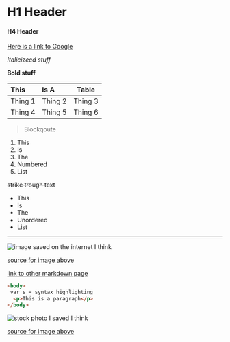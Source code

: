 # H1 Header

#### H4 Header

[Here is a link to Google](https://www.google.com/)

_Italicizecd stuff_

__Bold stuff__

| This   | Is A  | Table
| :------------- | :------------- | -------- |
| Thing 1       | Thing 2      | Thing 3
|Thing 4 |Thing 5 | Thing 6

> Blockqoute

1. This
2. Is
3. The
4. Numbered
5. List

~~strike trough text~~

- This
- Is
- The
- Unordered
- List

***

![image saved on the internet I think](https://images-gmi-pmc.edge-generalmills.com/612d8afe-a787-45bd-9276-f4d9e23d202d.jpg)

[source for image above](https://www.pillsbury.com/recipes/easy-cherry-pie/fdad0859-2606-4553-a2e4-335818c04bc8)

[link to other markdown page](https://github.com/jar357/markdown/blob/master/other%20markdown%20page.md)

```html
<body>
 var s = syntax highlighting
  <p>This is a paragraph</p>
</body>
 ```
 ![stock photo I saved I think](https://www.teachprivacy.com/wp-content/uploads/Hacker1.jpg)

[source for image above](https://teachprivacy.com/the-funniest-hacker-stock-photos-2-0/)
